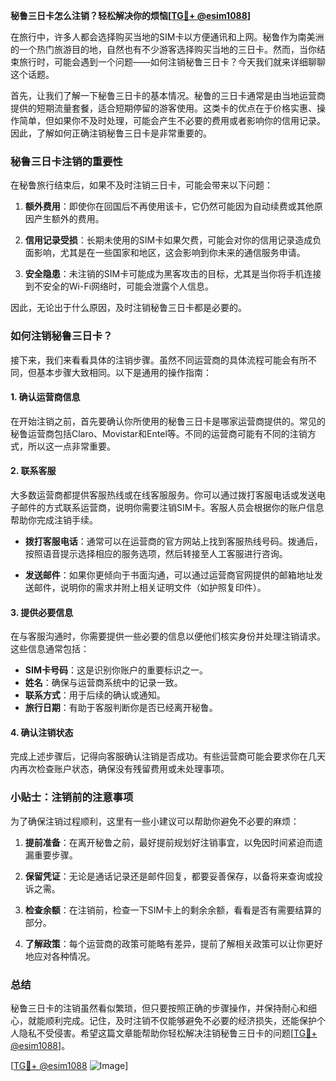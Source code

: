 **秘鲁三日卡怎么注销？轻松解决你的烦恼[[TG💪+ @esim1088](https://t.me/s/esim1088)]**

在旅行中，许多人都会选择购买当地的SIM卡以方便通讯和上网。秘鲁作为南美洲的一个热门旅游目的地，自然也有不少游客选择购买当地的三日卡。然而，当你结束旅行时，可能会遇到一个问题——如何注销秘鲁三日卡？今天我们就来详细聊聊这个话题。

首先，让我们了解一下秘鲁三日卡的基本情况。秘鲁的三日卡通常是由当地运营商提供的短期流量套餐，适合短期停留的游客使用。这类卡的优点在于价格实惠、操作简单，但如果你不及时处理，可能会产生不必要的费用或者影响你的信用记录。因此，了解如何正确注销秘鲁三日卡是非常重要的。

### 秘鲁三日卡注销的重要性

在秘鲁旅行结束后，如果不及时注销三日卡，可能会带来以下问题：

1. **额外费用**：即使你在回国后不再使用该卡，它仍然可能因为自动续费或其他原因产生额外的费用。
   
2. **信用记录受损**：长期未使用的SIM卡如果欠费，可能会对你的信用记录造成负面影响，尤其是在一些国家和地区，这会影响到你未来的通信服务申请。

3. **安全隐患**：未注销的SIM卡可能成为黑客攻击的目标，尤其是当你将手机连接到不安全的Wi-Fi网络时，可能会泄露个人信息。

因此，无论出于什么原因，及时注销秘鲁三日卡都是必要的。

### 如何注销秘鲁三日卡？

接下来，我们来看看具体的注销步骤。虽然不同运营商的具体流程可能会有所不同，但基本步骤大致相同。以下是通用的操作指南：

#### 1. 确认运营商信息

在开始注销之前，首先要确认你所使用的秘鲁三日卡是哪家运营商提供的。常见的秘鲁运营商包括Claro、Movistar和Entel等。不同的运营商可能有不同的注销方式，所以这一点非常重要。

#### 2. 联系客服

大多数运营商都提供客服热线或在线客服服务。你可以通过拨打客服电话或发送电子邮件的方式联系运营商，说明你需要注销SIM卡。客服人员会根据你的账户信息帮助你完成注销手续。

- **拨打客服电话**：通常可以在运营商的官方网站上找到客服热线号码。拨通后，按照语音提示选择相应的服务选项，然后转接至人工客服进行咨询。
  
- **发送邮件**：如果你更倾向于书面沟通，可以通过运营商官网提供的邮箱地址发送邮件，说明你的需求并附上相关证明文件（如护照复印件）。

#### 3. 提供必要信息

在与客服沟通时，你需要提供一些必要的信息以便他们核实身份并处理注销请求。这些信息通常包括：

- **SIM卡号码**：这是识别你账户的重要标识之一。
- **姓名**：确保与运营商系统中的记录一致。
- **联系方式**：用于后续的确认或通知。
- **旅行日期**：有助于客服判断你是否已经离开秘鲁。

#### 4. 确认注销状态

完成上述步骤后，记得向客服确认注销是否成功。有些运营商可能会要求你在几天内再次检查账户状态，确保没有残留费用或未处理事项。

### 小贴士：注销前的注意事项

为了确保注销过程顺利，这里有一些小建议可以帮助你避免不必要的麻烦：

1. **提前准备**：在离开秘鲁之前，最好提前规划好注销事宜，以免因时间紧迫而遗漏重要步骤。
   
2. **保留凭证**：无论是通话记录还是邮件回复，都要妥善保存，以备将来查询或投诉之需。

3. **检查余额**：在注销前，检查一下SIM卡上的剩余余额，看看是否有需要结算的部分。

4. **了解政策**：每个运营商的政策可能略有差异，提前了解相关政策可以让你更好地应对各种情况。

### 总结

秘鲁三日卡的注销虽然看似繁琐，但只要按照正确的步骤操作，并保持耐心和细心，就能顺利完成。记住，及时注销不仅能够避免不必要的经济损失，还能保护个人隐私不受侵害。希望这篇文章能帮助你轻松解决注销秘鲁三日卡的问题[[TG💪+ @esim1088](https://t.me/s/esim1088)]。

[[TG💪+ @esim1088](https://t.me/s/esim1088) ![Image](https://i.postimg.cc/4NQfJmqS/Snipaste-2025-05-13-00-14-12.png)]